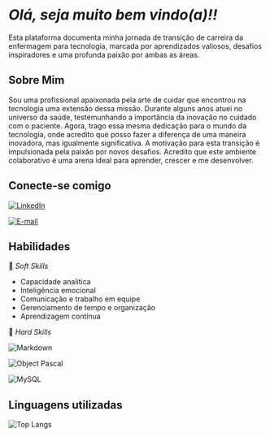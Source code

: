 # *Olá, seja muito bem vindo(a)!!*

  Esta plataforma documenta minha jornada de transição de carreira da enfermagem para tecnologia, marcada por aprendizados valiosos, desafios inspiradores e uma profunda paixão por ambas as áreas.

  ## Sobre Mim
   Sou uma profissional apaixonada pela arte de cuidar que encontrou na tecnologia uma extensão dessa missão. Durante alguns anos atuei no universo da saúde, testemunhando a importância da inovação no cuidado com o paciente. Agora, trago essa mesma dedicação para o mundo da tecnologia, onde acredito que posso fazer a diferença de uma maneira inovadora, mas igualmente significativa. A motivação para esta transição é impulsionada pela paixão por novos desafios. Acredito que este ambiente colaborativo é uma arena ideal para aprender, crescer e me desenvolver.

  ## Conecte-se comigo
  [![LinkedIn](https://img.shields.io/badge/LinkedIn-000?style=for-the-badge&logo=linkedin&logoColor=0E76A8)](https://www.linkedin.com/in/jessica-souza03/)

  [![E-mail](https://img.shields.io/badge/-Email-000?style=for-the-badge&logo=microsoft-gmailk&logoColor=007BFF)](mailto:jessicassouza.web@gmail.com)


  ## Habilidades

  📌 *Soft Skills* 

  * Capacidade analítica
  * Inteligência emocional
  * Comunicação e trabalho em equipe
  * Gerenciamento de tempo e organização
  * Aprendizagem contínua


  📌 *Hard Skills* 

![Markdown](https://img.shields.io/badge/Markdown-000?style=for-the-badge&logo=markdown)

![Object Pascal](https://img.shields.io/badge/Object-Pascal-000?style=for-the-badge&logo=&logoColor=777884)

![MySQL](https://img.shields.io/badge/MySQL-000?style=for-the-badge&logo=mysql&logoColor=005C84)

## Linguagens utilizadas

![Top Langs](https://github-readme-stats-git-masterrstaa-rickstaa.vercel.app/api/top-langs/?username=SEUUSERNAME&bg_color=000&border_color=30A3DC&title_color=E94D5F&text_color=FFF)
